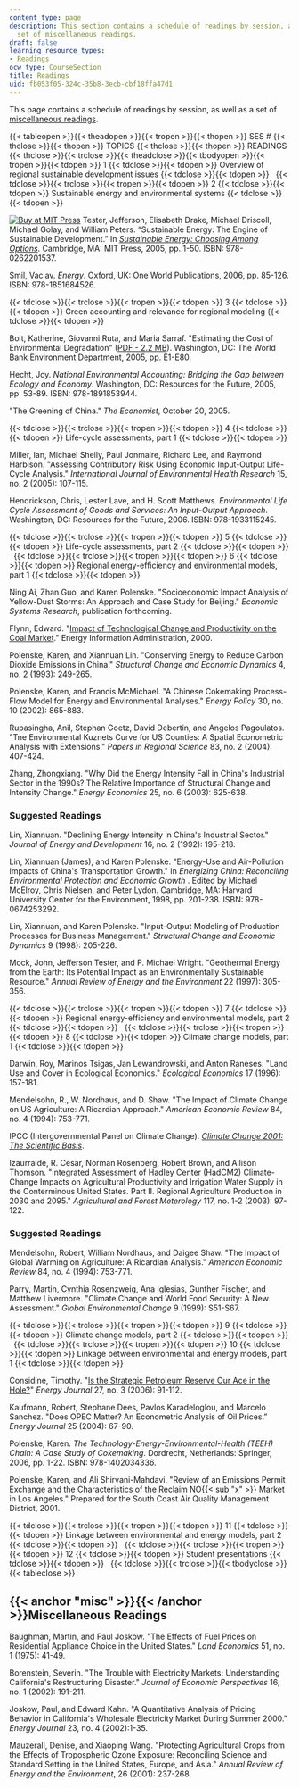 ```yaml
---
content_type: page
description: This section contains a schedule of readings by session, as well as a
  set of miscellaneous readings.
draft: false
learning_resource_types:
- Readings
ocw_type: CourseSection
title: Readings
uid: fb053f05-324c-35b8-3ecb-cbf18ffa47d1
---
```

This page contains a schedule of readings by session, as well as a set of [miscellaneous readings](#misc).

{{< tableopen >}}{{< theadopen >}}{{< tropen >}}{{< thopen >}}
SES #
{{< thclose >}}{{< thopen >}}
TOPICS
{{< thclose >}}{{< thopen >}}
READINGS
{{< thclose >}}{{< trclose >}}{{< theadclose >}}{{< tbodyopen >}}{{< tropen >}}{{< tdopen >}}
1
{{< tdclose >}}{{< tdopen >}}
Overview of regional sustainable development issues
{{< tdclose >}}{{< tdopen >}}
 
{{< tdclose >}}{{< trclose >}}{{< tropen >}}{{< tdopen >}}
2
{{< tdclose >}}{{< tdopen >}}
Sustainable energy and environmental systems
{{< tdclose >}}{{< tdopen >}}

[![Buy at MIT Press](/images/mp_logo.gif)](https://mitpress.mit.edu/books/sustainable-energy) Tester, Jefferson, Elisabeth Drake, Michael Driscoll, Michael Golay, and William Peters. “Sustainable Energy: The Engine of Sustainable Development.” In [*Sustainable Energy: Choosing Among Options*](https://mitpress.mit.edu/books/sustainable-energy). Cambridge, MA: MIT Press, 2005, pp. 1-50. ISBN: 978-0262201537.

Smil, Vaclav. *Energy*. Oxford, UK: One World Publications, 2006, pp. 85-126. ISBN: 978-1851684526.

{{< tdclose >}}{{< trclose >}}{{< tropen >}}{{< tdopen >}}
3
{{< tdclose >}}{{< tdopen >}}
Green accounting and relevance for regional modeling
{{< tdclose >}}{{< tdopen >}}

Bolt, Katherine, Giovanni Ruta, and Maria Sarraf. "Estimating the Cost of Environmental Degradation" ([PDF - 2.2 MB](https://www.semanticscholar.org/paper/Estimating-the-cost-of-environmental-degradation-%3A-Bolt-Ruta/74de8a6030aea3ef75b3e785eec5ea78d676b291)). Washington, DC: The World Bank Environment Department, 2005, pp. E1-E80.

Hecht, Joy. *National Environmental Accounting: Bridging the Gap between Ecology and Economy*. Washington, DC: Resources for the Future, 2005, pp. 53-89. ISBN: 978-1891853944.

"The Greening of China." *The Economist*, October 20, 2005.

{{< tdclose >}}{{< trclose >}}{{< tropen >}}{{< tdopen >}}
4
{{< tdclose >}}{{< tdopen >}}
Life-cycle assessments, part 1
{{< tdclose >}}{{< tdopen >}}

Miller, Ian, Michael Shelly, Paul Jonmaire, Richard Lee, and Raymond Harbison. "Assessing Contributory Risk Using Economic Input-Output Life-Cycle Analysis." *International Journal of Environmental Health Research* 15, no. 2 (2005): 107-115.

Hendrickson, Chris, Lester Lave, and H. Scott Matthews. *Environmental Life Cycle Assessment of Goods and Services: An Input-Output Approach*. Washington, DC: Resources for the Future, 2006. ISBN: 978-1933115245.

{{< tdclose >}}{{< trclose >}}{{< tropen >}}{{< tdopen >}}
5
{{< tdclose >}}{{< tdopen >}}
Life-cycle assessments, part 2
{{< tdclose >}}{{< tdopen >}}
 
{{< tdclose >}}{{< trclose >}}{{< tropen >}}{{< tdopen >}}
6
{{< tdclose >}}{{< tdopen >}}
Regional energy-efficiency and environmental models, part 1
{{< tdclose >}}{{< tdopen >}}

Ning Ai, Zhan Guo, and Karen Polenske. "Socioeconomic Impact Analysis of Yellow-Dust Storms: An Approach and Case Study for Beijing." *Economic Systems Research*, publication forthcoming.

Flynn, Edward. "[Impact of Technological Change and Productivity on the Coal Market](http://www.eia.doe.gov/oiaf/analysispaper/coal.html)." Energy Information Administration, 2000.

Polenske, Karen, and Xiannuan Lin. "Conserving Energy to Reduce Carbon Dioxide Emissions in China." *Structural Change and Economic Dynamics* 4, no. 2 (1993): 249-265.

Polenske, Karen, and Francis McMichael. "A Chinese Cokemaking Process-Flow Model for Energy and Environmental Analyses." *Energy Policy* 30, no. 10 (2002): 865-883.

Rupasingha, Anil, Stephan Goetz, David Debertin, and Angelos Pagoulatos. "Tne Environmental Kuznets Curve for US Counties: A Spatial Econometric Analysis with Extensions." *Papers in Regional Science* 83, no. 2 (2004): 407-424.

Zhang, Zhongxiang. "Why Did the Energy Intensity Fall in China's Industrial Sector in the 1990s? The Relative Importance of Structural Change and Intensity Change." *Energy Economics* 25, no. 6 (2003): 625-638.

### Suggested Readings

Lin, Xiannuan. "Declining Energy Intensity in China's Industrial Sector." *Journal of Energy and Development* 16, no. 2 (1992): 195-218.

Lin, Xiannuan (James), and Karen Polenske. "Energy-Use and Air-Pollution Impacts of China's Transportation Growth." In *Energizing China: Reconciling Environmental Protection and Economic Growth* . Edited by Michael McElroy, Chris Nielsen, and Peter Lydon. Cambridge, MA: Harvard University Center for the Environment, 1998, pp. 201-238. ISBN: 978-0674253292.

Lin, Xiannuan, and Karen Polenske. "Input-Output Modeling of Production Processes for Business Management." *Structural Change and Economic Dynamics* 9 (1998): 205-226.

Mock, John, Jefferson Tester, and P. Michael Wright. "Geothermal Energy from the Earth: Its Potential Impact as an Environmentally Sustainable Resource." *Annual Review of Energy and the Environment* 22 (1997): 305-356.

{{< tdclose >}}{{< trclose >}}{{< tropen >}}{{< tdopen >}}
7
{{< tdclose >}}{{< tdopen >}}
Regional energy-efficiency and environmental models, part 2
{{< tdclose >}}{{< tdopen >}}
 
{{< tdclose >}}{{< trclose >}}{{< tropen >}}{{< tdopen >}}
8
{{< tdclose >}}{{< tdopen >}}
Climate change models, part 1
{{< tdclose >}}{{< tdopen >}}

Darwin, Roy, Marinos Tsigas, Jan Lewandrowski, and Anton Raneses. "Land Use and Cover in Ecological Economics." *Ecological Economics* 17 (1996): 157-181.

Mendelsohn, R., W. Nordhaus, and D. Shaw. "The Impact of Climate Change on US Agriculture: A Ricardian Approach." *American Economic Review* 84, no. 4 (1994): 753-771.

IPCC (Intergovernmental Panel on Climate Change). [*Climate Change 2001: The Scientific Basis*](http://old.grida.no/climate/ipcc_tar/wg1/001.htm).

Izaurralde, R. Cesar, Norman Rosenberg, Robert Brown, and Allison Thomson. "Integrated Assessment of Hadley Center (HadCM2) Climate-Change Impacts on Agricultural Productivity and Irrigation Water Supply in the Conterminous United States. Part II. Regional Agriculture Production in 2030 and 2095." *Agricultural and Forest Meterology* 117, no. 1-2 (2003): 97-122.

### Suggested Readings

Mendelsohn, Robert, William Nordhaus, and Daigee Shaw. "The Impact of Global Warming on Agriculture: A Ricardian Analysis." *American Economic Review* 84, no. 4 (1994): 753-771.

Parry, Martin, Cynthia Rosenzweig, Ana Iglesias, Gunther Fischer, and Matthew Livermore. "Climate Change and World Food Security: A New Assessment." *Global Environmental Change* 9 (1999): S51-S67.

{{< tdclose >}}{{< trclose >}}{{< tropen >}}{{< tdopen >}}
9
{{< tdclose >}}{{< tdopen >}}
Climate change models, part 2
{{< tdclose >}}{{< tdopen >}}
 
{{< tdclose >}}{{< trclose >}}{{< tropen >}}{{< tdopen >}}
10
{{< tdclose >}}{{< tdopen >}}
Linkage between environmental and energy models, part 1
{{< tdclose >}}{{< tdopen >}}

Considine, Timothy. "[Is the Strategic Petroleum Reserve Our Ace in the Hole?](http://dx.doi.org//10.5547/ISSN0195-6574-EJ-Vol27-No3-6)" *Energy Journal* 27, no. 3 (2006): 91-112.

Kaufmann, Robert, Stephane Dees, Pavlos Karadeloglou, and Marcelo Sanchez. "Does OPEC Matter? An Econometric Analysis of Oil Prices.” *Energy Journal* 25 (2004): 67-90.

Polenske, Karen. *The Technology-Energy-Environmental-Health (TEEH) Chain: A Case Study of Cokemaking*. Dordrecht, Netherlands: Springer, 2006, pp. 1-22. ISBN: 978-1402034336.

Polenske, Karen, and Ali Shirvani-Mahdavi. "Review of an Emissions Permit Exchange and the Characteristics of the Reclaim NO{{< sub "x" >}} Market in Los Angeles." Prepared for the South Coast Air Quality Management District, 2001.

{{< tdclose >}}{{< trclose >}}{{< tropen >}}{{< tdopen >}}
11
{{< tdclose >}}{{< tdopen >}}
Linkage between environmental and energy models, part 2
{{< tdclose >}}{{< tdopen >}}
 
{{< tdclose >}}{{< trclose >}}{{< tropen >}}{{< tdopen >}}
12
{{< tdclose >}}{{< tdopen >}}
Student presentations
{{< tdclose >}}{{< tdopen >}}
 
{{< tdclose >}}{{< trclose >}}{{< tbodyclose >}}{{< tableclose >}}

## {{< anchor "misc" >}}{{< /anchor >}}Miscellaneous Readings

Baughman, Martin, and Paul Joskow. "The Effects of Fuel Prices on Residential Appliance Choice in the United States." *Land Economics* 51, no. 1 (1975): 41-49.

Borenstein, Severin. "The Trouble with Electricity Markets: Understanding California's Restructuring Disaster." *Journal of Economic Perspectives* 16, no. 1 (2002): 191-211.

Joskow, Paul, and Edward Kahn. "A Quantitative Analysis of Pricing Behavior in California's Wholesale Electricity Market During Summer 2000." *Energy Journal* 23, no. 4 (2002):1-35.

Mauzerall, Denise, and Xiaoping Wang. "Protecting Agricultural Crops from the Effects of Tropospheric Ozone Exposure: Reconciling Science and Standard Setting in the United States, Europe, and Asia." *Annual Review of Energy and the Environment*, 26 (2001): 237-268.